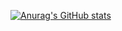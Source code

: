 [![Anurag's GitHub stats](https://github-readme-stats.vercel.app/api?username=Lucid1ty&show_icons=true&theme=merko)](https://github.com/anuraghazra/github-readme-stats)
